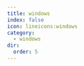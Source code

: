 ```yaml
---
title: windows
index: false
icon: lineicons:windows
category:
  - windows
dir:
  order: 5
---
```


<Catalog />
